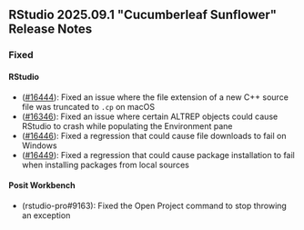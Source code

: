 ## RStudio 2025.09.1 "Cucumberleaf Sunflower" Release Notes

### Fixed

#### RStudio

- ([#16444](https://github.com/rstudio/rstudio/issues/16444)): Fixed an issue where the file extension of a new C++ source file was truncated to `.cp` on macOS
- ([#16346](https://github.com/rstudio/rstudio/issues/16436)): Fixed an issue where certain ALTREP objects could cause RStudio to crash while populating the Environment pane
- ([#16446](https://github.com/rstudio/rstudio/issues/16446)): Fixed a regression that could cause file downloads to fail on Windows
- ([#16449](https://github.com/rstudio/rstudio/issues/16449)): Fixed a regression that could cause package installation to fail when installing packages from local sources

#### Posit Workbench

- (rstudio-pro#9163): Fixed the Open Project command to stop throwing an exception
